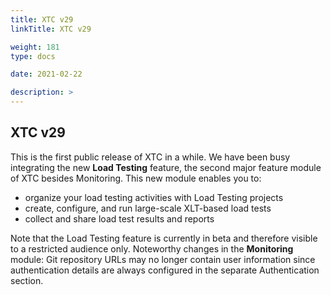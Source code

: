 ```yaml
---
title: XTC v29
linkTitle: XTC v29

weight: 181 
type: docs

date: 2021-02-22

description: >
---
```


## XTC v29
This is the first public release of XTC in a while. We have been busy integrating the new **Load Testing** feature, the second major feature module of XTC besides Monitoring. This new module enables you to:

- organize your load testing activities with Load Testing projects
- create, configure, and run large-scale XLT-based load tests
- collect and share load test results and reports

Note that the Load Testing feature is currently in beta and therefore visible to a restricted audience only.
Noteworthy changes in the **Monitoring** module:
Git repository URLs may no longer contain user information since authentication details are always configured in the separate Authentication section.
